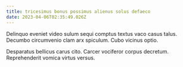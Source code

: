 ```yaml
---
title: tricesimus bonus possimus alienus solus defaeco
date: 2023-04-06T02:35:49.026Z
---
```


Delinquo eveniet video sulum sequi comptus textus vaco casus talus. Decumbo circumvenio clam arx spiculum. Cubo vicinus optio.

Desparatus bellicus carus cito. Carcer vociferor corpus decretum. Reprehenderit vomica virtus versus.